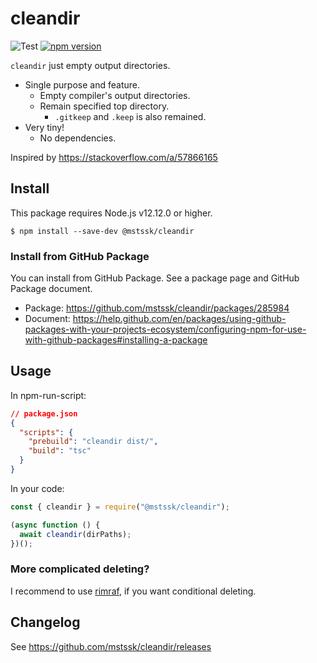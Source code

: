 # cleandir

![Test](https://github.com/mstssk/cleandir/workflows/Test/badge.svg)
[![npm version](https://badge.fury.io/js/%40mstssk%2Fcleandir.svg)](https://badge.fury.io/js/%40mstssk%2Fcleandir)

`cleandir` just empty output directories.

- Single purpose and feature.
  - Empty compiler's output directories.
  - Remain specified top directory.
    - `.gitkeep` and `.keep` is also remained.
- Very tiny!
  - No dependencies.

Inspired by https://stackoverflow.com/a/57866165

## Install

This package requires Node.js v12.12.0 or higher.

```
$ npm install --save-dev @mstssk/cleandir
```

### Install from GitHub Package

You can install from GitHub Package.
See a package page and GitHub Package document.

- Package: https://github.com/mstssk/cleandir/packages/285984
- Document: https://help.github.com/en/packages/using-github-packages-with-your-projects-ecosystem/configuring-npm-for-use-with-github-packages#installing-a-package

## Usage

In npm-run-script:

```json
// package.json
{
  "scripts": {
    "prebuild": "cleandir dist/",
    "build": "tsc"
  }
}
```

In your code:

```js
const { cleandir } = require("@mstssk/cleandir");

(async function () {
  await cleandir(dirPaths);
})();
```

### More complicated deleting?

I recommend to use [rimraf](https://www.npmjs.com/package/rimraf), if you want conditional deleting.

## Changelog

See https://github.com/mstssk/cleandir/releases
